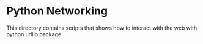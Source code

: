 # Python Networking
This directory contains scripts that shows how to interact with the web with python urllib package.